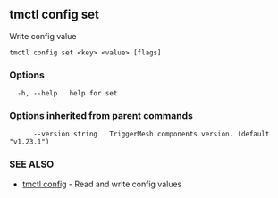 ## tmctl config set

Write config value

```
tmctl config set <key> <value> [flags]
```

### Options

```
  -h, --help   help for set
```

### Options inherited from parent commands

```
      --version string   TriggerMesh components version. (default "v1.23.1")
```

### SEE ALSO

* [tmctl config](tmctl_config.md)	 - Read and write config values

